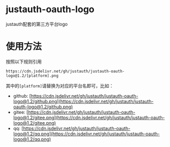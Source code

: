 # justauth-oauth-logo

justauth配套的第三方平台logo

# 使用方法

按照以下规则引用
```text
https://cdn.jsdelivr.net/gh/justauth/justauth-oauth-logo@1.2/[platform].png
```

其中的`[platform]`请替换为对应的平台名即可，比如：

- github: [https://cdn.jsdelivr.net/gh/justauth/justauth-oauth-logo@1.2/github.png](https://cdn.jsdelivr.net/gh/justauth/justauth-oauth-logo@1.2/github.png)
- gitee: [https://cdn.jsdelivr.net/gh/justauth/justauth-oauth-logo@1.2/gitee.png](https://cdn.jsdelivr.net/gh/justauth/justauth-oauth-logo@1.2/gitee.png)
- qq: [https://cdn.jsdelivr.net/gh/justauth/justauth-oauth-logo@1.2/qq.png](https://cdn.jsdelivr.net/gh/justauth/justauth-oauth-logo@1.2/qq.png)
